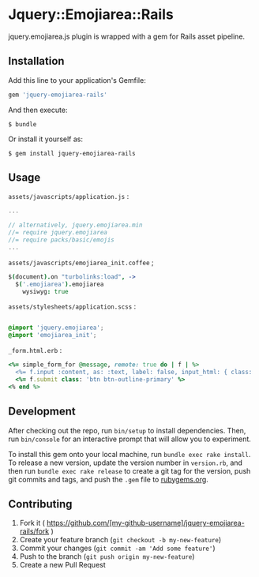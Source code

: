 # Jquery::Emojiarea::Rails

jquery.emojiarea.js plugin is wrapped with a gem for Rails asset pipeline.

## Installation

Add this line to your application's Gemfile:

```ruby
gem 'jquery-emojiarea-rails'
```

And then execute:

    $ bundle

Or install it yourself as:

    $ gem install jquery-emojiarea-rails

## Usage

`assets/javascripts/application.js` :

```javascript
...

// alternatively, jquery.emojiarea.min
//= require jquery.emojiarea    
//= require packs/basic/emojis
...

```

`assets/javascripts/emojiarea_init.coffee` ;

```coffee
$(document).on "turbolinks:load", ->
  $('.emojiarea').emojiarea
    wysiwyg: true
```


`assets/stylesheets/application.scss` :

```css

@import 'jquery.emojiarea';
@import 'emojiarea_init';

```

`_form.html.erb` :

```rb
<%= simple_form_for @message, remote: true do | f | %>
  <%= f.input :content, as: :text, label: false, input_html: { class: 'emojiarea', rows: 5 }  %>
  <%= f.submit class: 'btn btn-outline-primary' %>
<% end %>
```

## Development

After checking out the repo, run `bin/setup` to install dependencies. Then, run `bin/console` for an interactive prompt that will allow you to experiment.

To install this gem onto your local machine, run `bundle exec rake install`. To release a new version, update the version number in `version.rb`, and then run `bundle exec rake release` to create a git tag for the version, push git commits and tags, and push the `.gem` file to [rubygems.org](https://rubygems.org).

## Contributing

1. Fork it ( https://github.com/[my-github-username]/jquery-emojiarea-rails/fork )
2. Create your feature branch (`git checkout -b my-new-feature`)
3. Commit your changes (`git commit -am 'Add some feature'`)
4. Push to the branch (`git push origin my-new-feature`)
5. Create a new Pull Request
